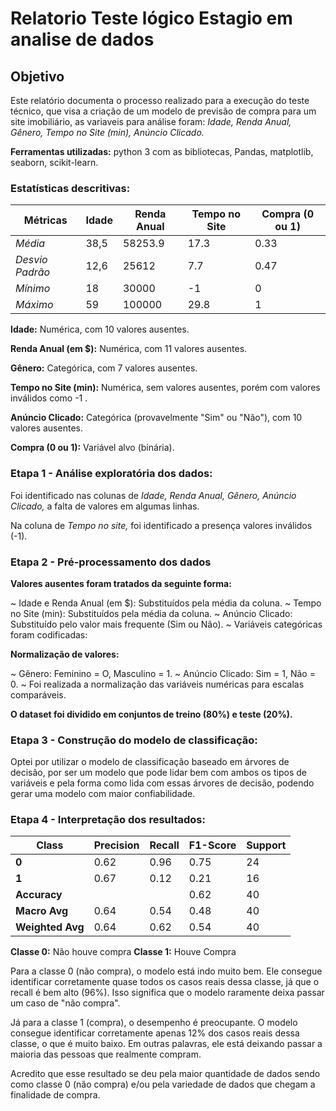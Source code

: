 # Relatorio Teste lógico Estagio em analise de dados


## Objetivo
Este relatório documenta o processo realizado para a execução do teste técnico, que visa a criação de um modelo de previsão de compra para um site imobiliário, as variaveis para análise foram: *Idade, Renda Anual, Gênero, Tempo no Site (min), Anúncio Clicado.*

**Ferramentas utilizadas:** python 3 com as bibliotecas, Pandas, matplotlib, seaborn, scikit-learn.

### Estatísticas descritivas:
|  Métricas         | Idade | Renda Anual  | Tempo no Site | Compra (0 ou 1) |
|-------------------|-------|--------------|---------------|-----------------|
| *Média*         | 38,5  | 58253.9      | 17.3          | 0.33            |
| *Desvio Padrão* | 12,6  | 25612        | 7.7           | 0.47            | 
| *Mínimo*        | 18    | 30000        | -1            | 0               |
| *Máximo*        | 59    | 100000       | 29.8          | 1               |

**Idade:** Numérica, com 10 valores ausentes.

**Renda Anual (em $):** Numérica, com 11 valores ausentes.

**Gênero:** Categórica, com 7 valores ausentes.

**Tempo no Site (min):** Numérica, sem valores ausentes, porém com valores inválidos  como -1 .

**Anúncio Clicado:** Categórica (provavelmente "Sim" ou "Não"), com 10 valores ausentes.

**Compra (0 ou 1):** Variável alvo (binária).

### Etapa 1 - Análise exploratória dos dados:

Foi identificado nas colunas de *Idade, Renda Anual, Gênero, Anúncio Clicado,* a falta de valores em algumas linhas.

Na coluna de *Tempo no site,* foi identificado a presença valores inválidos  (-1).

### Etapa 2 - Pré-processamento dos dados
**Valores ausentes foram tratados da seguinte forma:**

~ Idade e Renda Anual (em $): Substituídos pela média da coluna.
~ Tempo no Site (min): Substituídos pela média da coluna.
~ Anúncio Clicado: Substituído pelo valor mais frequente (Sim ou Não).
~ Variáveis categóricas foram codificadas:

**Normalização de valores:**

~ Gênero: Feminino = O, Masculino = 1.
~ Anúncio Clicado: Sim = 1, Não = 0.
~ Foi realizada a normalização das variáveis numéricas para escalas comparáveis.

**O dataset foi dividido em conjuntos de treino (80%) e teste (20%).**

### Etapa 3 - Construção do modelo de classificação:
Optei por utilizar o modelo de classificação baseado em árvores de decisão, por ser um modelo que pode lidar bem com ambos os tipos de variáveis e pela forma como lida com essas árvores de decisão, podendo gerar uma modelo com maior confiabilidade.

### Etapa 4 - Interpretação dos resultados:

|               Class               | Precision | Recall | F1-Score | Support |
|-----------------------------------|-----------|--------|----------|---------|
| **0**                             | 0.62      | 0.96   | 0.75     | 24      |
| **1**                             | 0.67      | 0.12   | 0.21     | 16      |
| **Accuracy**                      |           |        | 0.62     | 40      |
| **Macro Avg**                     | 0.64      | 0.54   | 0.48     | 40      |
| **Weighted Avg**                  | 0.64      | 0.62   | 0.54     | 40      |

**Classe 0:** Não houve compra
**Classe 1:** Houve Compra

Para a classe 0 (não compra), o modelo está indo muito bem. Ele consegue identificar corretamente quase todos os casos reais dessa classe, já que o recall é bem alto (96%). Isso significa que o modelo raramente deixa passar um caso de "não compra".

Já para a classe 1 (compra), o desempenho é preocupante. O modelo consegue identificar corretamente apenas 12% dos casos reais dessa classe, o que é muito baixo. Em outras palavras, ele está deixando passar a maioria das pessoas que realmente compram.

Acredito que esse resultado se deu pela maior quantidade de dados sendo como classe 0 (não compra) e/ou pela variedade de dados que chegam a finalidade de compra.
